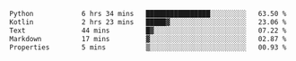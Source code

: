 <!--START_SECTION:waka-->

```txt
Python            6 hrs 34 mins   ████████████████░░░░░░░░░   63.50 %
Kotlin            2 hrs 23 mins   █████▓░░░░░░░░░░░░░░░░░░░   23.06 %
Text              44 mins         █▓░░░░░░░░░░░░░░░░░░░░░░░   07.22 %
Markdown          17 mins         ▓░░░░░░░░░░░░░░░░░░░░░░░░   02.87 %
Properties        5 mins          ▒░░░░░░░░░░░░░░░░░░░░░░░░   00.93 %
```

<!--END_SECTION:waka-->
